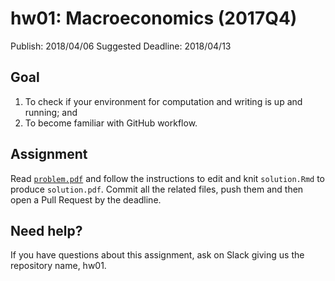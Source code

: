 # hw01: Macroeconomics (2017Q4)

Publish: 2018/04/06
Suggested Deadline: 2018/04/13

## Goal

1. To check if your environment for computation and writing is up 
   and running; and
2. To become familiar with GitHub workflow.

## Assignment

Read [`problem.pdf`](https://rawgit.com/rokko-ma18q1/hw01/master/problem.pdf) and follow the instructions to edit and knit `solution.Rmd` to produce `solution.pdf`. Commit all the related files, push them and then open a Pull Request by the deadline. 

## Need help?

If you have questions about this assignment, ask on Slack giving us the repository name, hw01. 
